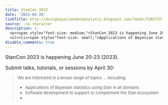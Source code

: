 ```yaml
---
title: StanCon 2023
date: '2023-04-28'
linkTitle: http://doingbayesiandataanalysis.blogspot.com/feeds/5365737762563794396/comments/default
source: .na.character
description: |-
  <p><span style="font-size: medium;">StanCon 2023 is happening June 20-23 (2023).&nbsp;</span></p><p><span style="font-size: medium;">Submit talks, tutorials, or sessions by April 30:</span></p><p><span style="font-size: medium;"></span></p> <blockquote><p><span style="font-size: small;">We are interested in a broad range of topics ... including:</span></p>
  <ul><li><span style="font-size: small;">Applications of Bayesian statistics using Stan in all domains</span></li><li><span style="font-size: small;">Software development to support or complement the Stan ecosystem</span></li><li><span ...
disable_comments: true
---
```

<p><span style="font-size: medium;">StanCon 2023 is happening June 20-23 (2023).&nbsp;</span></p><p><span style="font-size: medium;">Submit talks, tutorials, or sessions by April 30:</span></p><p><span style="font-size: medium;"></span></p> <blockquote><p><span style="font-size: small;">We are interested in a broad range of topics ... including:</span></p>
<ul><li><span style="font-size: small;">Applications of Bayesian statistics using Stan in all domains</span></li><li><span style="font-size: small;">Software development to support or complement the Stan ecosystem</span></li><li><span ...
